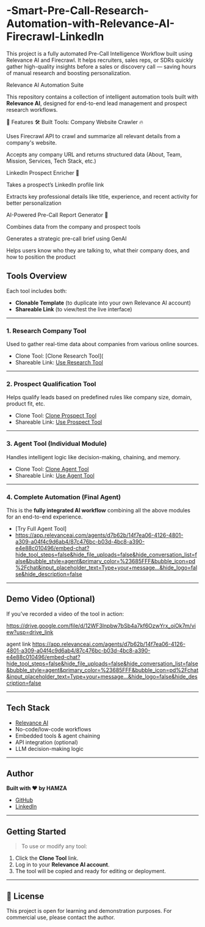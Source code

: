 # -Smart-Pre-Call-Research-Automation-with-Relevance-AI-Firecrawl-LinkedIn
This project is a fully automated Pre-Call Intelligence Workflow built using Relevance AI and Firecrawl. It helps recruiters, sales reps, or SDRs quickly gather high-quality insights before a sales or discovery call — saving hours of manual research and boosting personalization.

Relevance AI Automation Suite

This repository contains a collection of intelligent automation tools built with **Relevance AI**, designed for end-to-end lead management and prospect research workflows.


🚀 Features
🛠 Built Tools:
Company Website Crawler 🔥

Uses Firecrawl API to crawl and summarize all relevant details from a company's website.

Accepts any company URL and returns structured data (About, Team, Mission, Services, Tech Stack, etc.)

LinkedIn Prospect Enricher 👤

Takes a prospect’s LinkedIn profile link

Extracts key professional details like title, experience, and recent activity for better personalization

AI-Powered Pre-Call Report Generator 🧠

Combines data from the company and prospect tools

Generates a strategic pre-call brief using GenAI

Helps users know who they are talking to, what their company does, and how to position the product



##  Tools Overview

Each tool includes both:
-  **Clonable Template** (to duplicate into your own Relevance AI account)
-  **Shareable Link** (to view/test the live interface)

---

###  1. Research Company Tool  
Used to gather real-time data about companies from various online sources.

-  Clone Tool: [Clone Research Tool]([<clonable-link-research>](https://app.relevanceai.com/notebook/d7b62b/14f7ea06-4126-4801-a309-a04f4c9d6ab4/16179017-c685-41b1-a3c5-2629d51f342c)
-  Shareable Link: [Use Research Tool]([<shareable-link-research>] (https://app.relevanceai.com/form/d7b62b/bab22d5d-495b-4401-9965-93115e7148ce?version=latest))

---

###  2. Prospect Qualification Tool  
Helps qualify leads based on predefined rules like company size, domain, product fit, etc.

-  Clone Tool: [Clone Prospect Tool]([<clonable-link-prospect>] (https://app.relevanceai.com/notebook/d7b62b/14f7ea06-4126-4801-a309-a04f4c9d6ab4/21ac5980-c339-4372-bfbf-27edba2067e6))
-  Shareable Link: [Use Prospect Tool]([<shareable-link-prospect>](https://app.relevanceai.com/form/d7b62b/1b1d18f3-4cc1-4653-a805-621de700518e?version=latest))

---

###  3. Agent Tool (Individual Module)  
Handles intelligent logic like decision-making, chaining, and memory.

-  Clone Tool: [Clone Agent Tool]([<clonable-link-agent>](https://app.relevanceai.com/notebook/d7b62b/14f7ea06-4126-4801-a309-a04f4c9d6ab4/28a14f3c-fe47-47fe-a7b8-fae7fa2ae670))
-  Shareable Link: [Use Agent Tool]([<shareable-link-agent>](https://app.relevanceai.com/form/d7b62b/f9663b00-a323-473a-bf5a-67a711cd7480?version=latest))

---

###  4. Complete Automation (Final Agent)  
This is the **fully integrated AI workflow** combining all the above modules for an end-to-end experience.

-  [Try Full Agent Tool]
-  https://app.relevanceai.com/agents/d7b62b/14f7ea06-4126-4801-a309-a04f4c9d6ab4/87c476bc-b03d-4bc8-a390-e4e88c010496/embed-chat?hide_tool_steps=false&hide_file_uploads=false&hide_conversation_list=false&bubble_style=agent&primary_color=%23685FFF&bubble_icon=pd%2Fchat&input_placeholder_text=Type+your+message...&hide_logo=false&hide_description=false

---

##  Demo Video (Optional)  
If you’ve recorded a video of the tool in action:

https://drive.google.com/file/d/12WF3lnpbw7bSb4a7kf6OzwYrx_oiOk7m/view?usp=drive_link


agent link https://app.relevanceai.com/agents/d7b62b/14f7ea06-4126-4801-a309-a04f4c9d6ab4/87c476bc-b03d-4bc8-a390-e4e88c010496/embed-chat?hide_tool_steps=false&hide_file_uploads=false&hide_conversation_list=false&bubble_style=agent&primary_color=%23685FFF&bubble_icon=pd%2Fchat&input_placeholder_text=Type+your+message...&hide_logo=false&hide_description=false

---

##  Tech Stack

- [Relevance AI](https://relevanceai.com/)
- No-code/low-code workflows
- Embedded tools & agent chaining
- API integration (optional)
- LLM decision-making logic

---

##  Author

**Built with ❤️ by HAMZA**

-  [GitHub](https://github.com/your-profile)
-  [LinkedIn](https://linkedin.com/in/your-profile)

---

##  Getting Started

> To use or modify any tool:
1. Click the **Clone Tool** link.
2. Log in to your **Relevance AI account**.
3. The tool will be copied and ready for editing or deployment.

---

## 📄 License

This project is open for learning and demonstration purposes. For commercial use, please contact the author.
